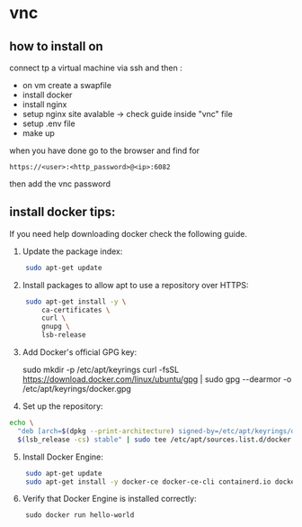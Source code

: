 # vnc

## how to install on 

connect tp a virtual machine via ssh and then  :
- on vm create a swapfile
- install docker
- install nginx
- setup nginx site avalable -> check guide inside "vnc" file
- setup .env file
- make up 



when you have done 
go to the browser and find for 

    https://<user>:<http_password>@<ip>:6082

then add the vnc password



## install docker tips:

If you need help downloading docker check the following guide.

1. Update the package index:

```bash
    sudo apt-get update
```

2. Install packages to allow apt to use a repository over HTTPS:

```bash
    sudo apt-get install -y \
        ca-certificates \
        curl \
        gnupg \
        lsb-release
```

3. Add Docker's official GPG key:

    sudo mkdir -p /etc/apt/keyrings
    curl -fsSL https://download.docker.com/linux/ubuntu/gpg | sudo gpg --dearmor -o /etc/apt/keyrings/docker.gpg

4. Set up the repository:

```bash
echo \
  "deb [arch=$(dpkg --print-architecture) signed-by=/etc/apt/keyrings/docker.gpg] https://download.docker.com/linux/ubuntu \
  $(lsb_release -cs) stable" | sudo tee /etc/apt/sources.list.d/docker.list > /dev/null
```
5. Install Docker Engine:

```bash
    sudo apt-get update
    sudo apt-get install -y docker-ce docker-ce-cli containerd.io docker-compose-plugin
```

6. Verify that Docker Engine is installed correctly:
```
    sudo docker run hello-world
```
